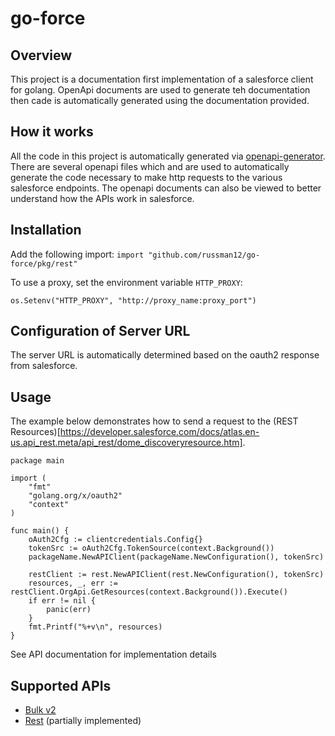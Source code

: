 # go-force

## Overview
This project is a documentation first implementation of a salesforce client for golang. OpenApi documents are used to generate teh documentation then cade is automatically generated using the documentation provided.

## How it works
All the code in this project is automatically generated via [openapi-generator](https://github.com/OpenAPITools/openapi-generator).
There are several openapi files which and are used to automatically generate the code necessary to make http requests to the various salesforce endpoints. The openapi documents can also be viewed to better understand how the APIs work in salesforce.

## Installation

Add the following import:
`import "github.com/russman12/go-force/pkg/rest"`

To use a proxy, set the environment variable `HTTP_PROXY`:

```golang
os.Setenv("HTTP_PROXY", "http://proxy_name:proxy_port")
```

## Configuration of Server URL

The server URL is automatically determined based on the oauth2 response from salesforce.

## Usage
The example below demonstrates how to send a request to the (REST Resources)[https://developer.salesforce.com/docs/atlas.en-us.api_rest.meta/api_rest/dome_discoveryresource.htm].

```golang
package main

import (
	"fmt"
	"golang.org/x/oauth2"
	"context"
)

func main() {
	oAuth2Cfg := clientcredentials.Config{}
	tokenSrc := oAuth2Cfg.TokenSource(context.Background())
	packageName.NewAPIClient(packageName.NewConfiguration(), tokenSrc)

	restClient := rest.NewAPIClient(rest.NewConfiguration(), tokenSrc)
	resources, _, err := restClient.OrgApi.GetResources(context.Background()).Execute()
	if err != nil {
		panic(err)
	}
	fmt.Printf("%+v\n", resources)
}
```

See API documentation for implementation details

## Supported APIs
* [Bulk v2](pkg/bulkv2/README.md)
* [Rest](pkg/rest/README.md) (partially implemented)
